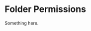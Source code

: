 [title]: # (Folder Permissions)
[tags]: # (XXX)
[priority]: # (3964)
# Folder Permissions
Something here.
